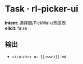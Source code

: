 # Task · rl-picker-ui

**intent**: 选择器/PickWalk/热区表  
**elicit**: false

## 输出

- `ui/picker-ui-{{asset}}.md`
